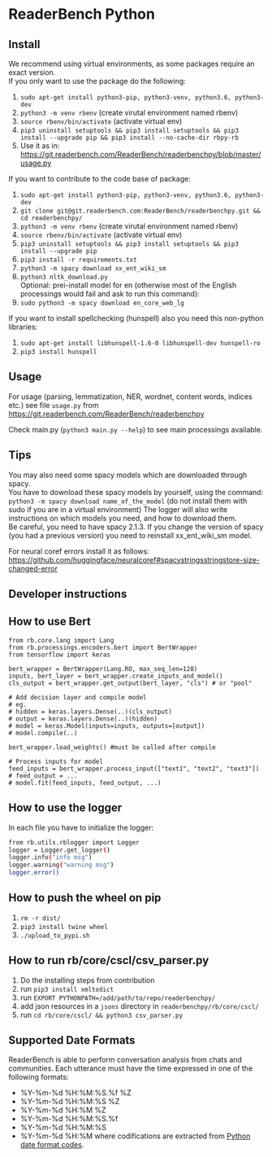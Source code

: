 # ReaderBench Python

## Install
We recommend using virtual environments, as some packages require an exact version.   
If you only want to use the package do the following:  
1. `sudo apt-get install python3-pip, python3-venv, python3.6, python3-dev`    
2. `python3 -m venv rbenv` (create virutal environment named rbenv)
3. `source rbenv/bin/activate` (activate virtual env)
4. `pip3 uninstall setuptools && pip3 install setuptools && pip3 install --upgrade pip && pip3 install --no-cache-dir rbpy-rb`
5. Use it as in: https://git.readerbench.com/ReaderBench/readerbenchpy/blob/master/usage.py  

If you want to contribute to the code base of package:   
1. `sudo apt-get install python3-pip, python3-venv, python3.6, python3-dev`    
2. `git clone git@git.readerbench.com:ReaderBench/readerbenchpy.git && cd readerbenchpy/`  
3. `python3 -m venv rbenv` (create virutal environment named rbenv)
4. `source rbenv/bin/activate` (activate virtual env)
5. `pip3 uninstall setuptools && pip3 install setuptools && pip3 install --upgrade pip`
6. `pip3 install -r requirements.txt` 
7. `python3 -m spacy download xx_ent_wiki_sm`
8. `python3 nltk_download.py`  
Optional: prei-install model for en (otherwise most of the English processings would fail
    and ask to run this command):
9. `sudo python3 -m spacy download en_core_web_lg`


If you want to install spellchecking (hunspell) also you need this non-python libraries:
1. `sudo apt-get install libhunspell-1.6-0 libhunspell-dev hunspell-ro`
2. `pip3 install hunspell`

## Usage
For usage (parsing, lemmatization, NER, wordnet, content words, indices etc.)  see file `usage.py` from 
https://git.readerbench.com/ReaderBench/readerbenchpy    

Check main.py (`python3 main.py --help`) to see main processings available.

## Tips
You may also need some spacy models which are downloaded through spacy.     
You have to download these spacy models by yourself, using the command:    
`python3 -m spacy download name_of_the_model`   (do not install them with sudo if you are in a virtual environment)
The logger will also write instructions on which models you need, and how to download them.  
Be careful, you need to have spacy 2.1.3. 
If you change the version of spacy (you had a previous version) you need to reinstall xx_ent_wiki_sm model.

For neural coref errors install it as follows: https://github.com/huggingface/neuralcoref#spacystringsstringstore-size-changed-error

## Developer instructions

## How to use Bert
```
from rb.core.lang import Lang
from rb.processings.encoders.bert import BertWrapper
from tensorflow import keras

bert_wrapper = BertWrapper(Lang.RO, max_seq_len=128)
inputs, bert_layer = bert_wrapper.create_inputs_and_model()
cls_output = bert_wrapper.get_output(bert_layer, "cls") # or "pool"

# Add decision layer and compile model
# eg. 
# hidden = keras.layers.Dense(..)(cls_output)
# output = keras.layers.Dense(..)(hidden)
# model = keras.Model(inputs=inputs, outputs=[output])
# model.compile(..)

bert_wrapper.load_weights() #must be called after compile

# Process inputs for model
feed_inputs = bert_wrapper.process_input(["text1", "text2", "text3"])
# feed_output = ...
# model.fit(feed_inputs, feed_output, ...)
```

## How to use the logger
In each file you have to initialize the logger:  
```sh
from rb.utils.rblogger import Logger  
logger = Logger.get_logger() 
logger.info("info msg")
logger.warning("warning msg")  
logger.error()
```
## How to push the wheel on pip
1. `rm -r dist/`
2. `pip3 install twine wheel`
3. `./upload_to_pypi.sh`


## How to run rb/core/cscl/csv_parser.py
1. Do the installing steps from contribution
2. run `pip3 install xmltodict`
3. run `EXPORT PYTHONPATH=/add/path/to/repo/readerbenchpy/`
4. add json resources in a `jsons` directory in `readerbenchpy/rb/core/cscl/`
5. run `cd rb/core/cscl/ && python3 csv_parser.py`

## Supported Date Formats
ReaderBench is able to perform conversation analysis from chats and communities. Each utterance must have the time expressed in one of the following formats:
- %Y-%m-%d %H:%M:%S.%f %Z
- %Y-%m-%d %H:%M:%S %Z
- %Y-%m-%d %H:%M %Z
- %Y-%m-%d %H:%M:%S.%f
- %Y-%m-%d %H:%M:%S
- %Y-%m-%d %H:%M
where codifications are extracted from [Python date format codes](https://docs.python.org/3/library/datetime.html#strftime-and-strptime-format-codes).
